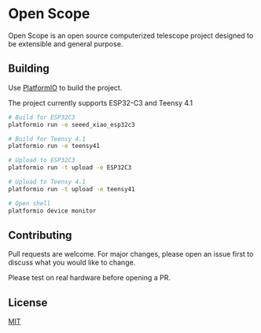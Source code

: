 # Open Scope

Open Scope is an open source computerized telescope project designed to be extensible and general purpose.

## Building

Use [PlatformIO](https://platformio.org/) to build the project.

The project currently supports ESP32-C3 and Teensy 4.1

```bash
# Build for ESP32C3
platformio run -e seeed_xiao_esp32c3

# Build for Teensy 4.1
platformio run -e teensy41

# Upload to ESP32C3
platformio run -t upload -e ESP32C3

# Upload to Teensy 4.1
platformio run -t upload -e teensy41

# Open shell
platformio device monitor
```

## Contributing

Pull requests are welcome. For major changes, please open an issue first
to discuss what you would like to change.

Please test on real hardware before opening a PR.

## License

[MIT](https://choosealicense.com/licenses/mit/)
